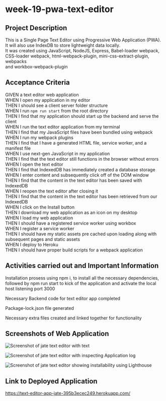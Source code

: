 # week-19-pwa-text-editor

## Project Description

This is a Single Page Text Editor using Progressive Web Application (PWA).<br>
It will also use IndexDB to store lightweight data locally.<br>
It was created using JavaScript, NodeJS, Express, Babel-loader webpack, CSS-loader webpack, html-webpack-plugin, mini-css-extract-plugin, webpacks<br>
and workbox-webpack-plugin

## Acceptance Criteria

GIVEN a text editor web application<br>
WHEN I open my application in my editor<br>
THEN I should see a client server folder structure<br>
WHEN I run `npm run start` from the root directory<br>
THEN I find that my application should start up the backend and serve the client<br>
WHEN I run the text editor application from my terminal<br>
THEN I find that my JavaScript files have been bundled using webpack<br>
WHEN I run my webpack plugins<br>
THEN I find that I have a generated HTML file, service worker, and a manifest file<br>
WHEN I use next-gen JavaScript in my application<br>
THEN I find that the text editor still functions in the browser without errors<br>
WHEN I open the text editor<br>
THEN I find that IndexedDB has immediately created a database storage<br>
WHEN I enter content and subsequently click off of the DOM window<br>
THEN I find that the content in the text editor has been saved with IndexedDB<br>
WHEN I reopen the text editor after closing it<br>
THEN I find that the content in the text editor has been retrieved from our IndexedDB<br>
WHEN I click on the Install button<br>
THEN I download my web application as an icon on my desktop<br>
WHEN I load my web application<br>
THEN I should have a registered service worker using workbox<br>
WHEN I register a service worker<br>
THEN I should have my static assets pre cached upon loading along with subsequent pages and static assets<br>
WHEN I deploy to Heroku<br>
THEN I should have proper build scripts for a webpack application<br>

## Activities carried out and Important Information

Installation prosess using npm i, to install all the necessary dependencies, followed by npm run start to kick of the application and activate the local host listening port 3000<br>

Necessary Backend code for text editor app completed<br>

Package-lock.json file generated<br>

Necessary extra files created and linked together for functionality<br>

## Screenshots of Web Application

![Screenshot of jate text editor with text](https://github.com/michaelcoder7/week-19-pwa-text-editor/assets/128432461/84012d1d-90c5-42e1-b86a-0bb79f414c39)

![Screenshot of jate text editor with inspecting Application log](https://github.com/michaelcoder7/week-19-pwa-text-editor/assets/128432461/5a95db40-b0bb-4f62-ac90-374b5e52ead6)

![Screenshot of jate text editor showing installability using Lighthouse](https://github.com/michaelcoder7/week-19-pwa-text-editor/assets/128432461/6599288c-0312-4587-8dba-8f09f8a725b2)

## Link to Deployed Application

https://text-editor-app-jate-395b3ecec249.herokuapp.com/
